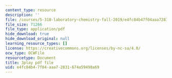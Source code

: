 ```yaml
---
content_type: resource
description: ''
file: /courses/5-310-laboratory-chemistry-fall-2019/e4fc84b47f04aaa72831674a59498a69_l1hMkDTg2lg.pdf
file_size: 71266
file_type: application/pdf
hide_download: true
hide_download_original: null
learning_resource_types: []
license: https://creativecommons.org/licenses/by-nc-sa/4.0/
ocw_type: OCWFile
resourcetype: Document
title: 3play pdf file
uid: e4fc84b4-7f04-aaa7-2831-674a59498a69
---
```

